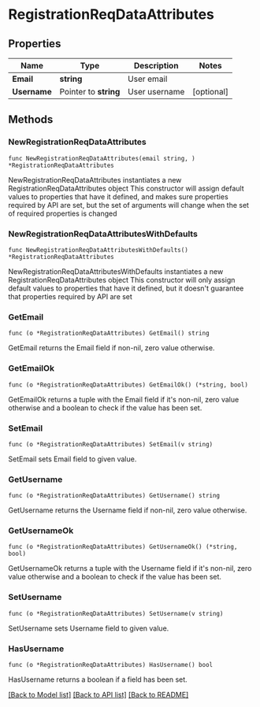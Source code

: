 # RegistrationReqDataAttributes

## Properties

Name | Type | Description | Notes
------------ | ------------- | ------------- | -------------
**Email** | **string** | User email | 
**Username** | Pointer to **string** | User username | [optional] 

## Methods

### NewRegistrationReqDataAttributes

`func NewRegistrationReqDataAttributes(email string, ) *RegistrationReqDataAttributes`

NewRegistrationReqDataAttributes instantiates a new RegistrationReqDataAttributes object
This constructor will assign default values to properties that have it defined,
and makes sure properties required by API are set, but the set of arguments
will change when the set of required properties is changed

### NewRegistrationReqDataAttributesWithDefaults

`func NewRegistrationReqDataAttributesWithDefaults() *RegistrationReqDataAttributes`

NewRegistrationReqDataAttributesWithDefaults instantiates a new RegistrationReqDataAttributes object
This constructor will only assign default values to properties that have it defined,
but it doesn't guarantee that properties required by API are set

### GetEmail

`func (o *RegistrationReqDataAttributes) GetEmail() string`

GetEmail returns the Email field if non-nil, zero value otherwise.

### GetEmailOk

`func (o *RegistrationReqDataAttributes) GetEmailOk() (*string, bool)`

GetEmailOk returns a tuple with the Email field if it's non-nil, zero value otherwise
and a boolean to check if the value has been set.

### SetEmail

`func (o *RegistrationReqDataAttributes) SetEmail(v string)`

SetEmail sets Email field to given value.


### GetUsername

`func (o *RegistrationReqDataAttributes) GetUsername() string`

GetUsername returns the Username field if non-nil, zero value otherwise.

### GetUsernameOk

`func (o *RegistrationReqDataAttributes) GetUsernameOk() (*string, bool)`

GetUsernameOk returns a tuple with the Username field if it's non-nil, zero value otherwise
and a boolean to check if the value has been set.

### SetUsername

`func (o *RegistrationReqDataAttributes) SetUsername(v string)`

SetUsername sets Username field to given value.

### HasUsername

`func (o *RegistrationReqDataAttributes) HasUsername() bool`

HasUsername returns a boolean if a field has been set.


[[Back to Model list]](../README.md#documentation-for-models) [[Back to API list]](../README.md#documentation-for-api-endpoints) [[Back to README]](../README.md)


